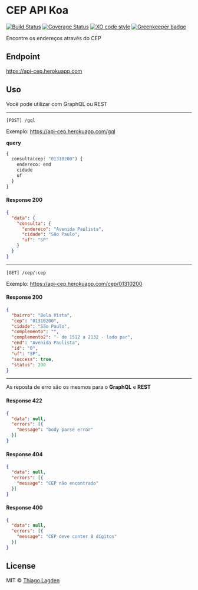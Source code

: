 # CEP API Koa

[![Build Status][ci-img]][ci]
[![Coverage Status][coveralls-img]][coveralls]
[![XO code style][xo-img]][xo]
[![Greenkeeper badge][greenkeeper-img]][greenkeeper]

[ci-img]:          https://travis-ci.org/lagden/cep-koa-api.svg
[ci]:              https://travis-ci.org/lagden/cep-koa-api
[coveralls-img]:   https://coveralls.io/repos/github/lagden/cep-koa-api/badge.svg?branch=master
[coveralls]:       https://coveralls.io/github/lagden/cep-koa-api?branch=master
[xo-img]:          https://img.shields.io/badge/code_style-XO-5ed9c7.svg
[xo]:              https://github.com/sindresorhus/xo
[greenkeeper-img]: https://badges.greenkeeper.io/lagden/koa-error.svg
[greenkeeper]:     https://greenkeeper.io/

Encontre os endereços através do CEP


## Endpoint

https://api-cep.herokuapp.com


## Uso

Você pode utilizar com GraphQL ou REST

---

`[POST] /gql`

Exemplo: https://api-cep.herokuapp.com/gql

**query**

```graphql
{
  consulta(cep: "01310200") {
    endereco: end
    cidade
    uf
  }
}
```

#### Response 200

```json
{
  "data": {
    "consulta": {
      "endereco": "Avenida Paulista",
      "cidade": "São Paulo",
      "uf": "SP"
    }
  }
}
```

---

`[GET] /cep/:cep`

Exemplo: https://api-cep.herokuapp.com/cep/01310200

#### Response 200

```json
{
  "bairro": "Bela Vista",
  "cep": "01310200",
  "cidade": "São Paulo",
  "complemento": "",
  "complemento2": "- de 1512 a 2132 - lado par",
  "end": "Avenida Paulista",
  "id": "0",
  "uf": "SP",
  "success": true,
  "status": 200
}
```

---

As reposta de erro são os mesmos para o **GraphQL** e **REST**

#### Response 422

```json
{
  "data": null,
  "errors": [{
    "message": "body parse error"
  }]
}
```

#### Response 404

```json
{
  "data": null,
  "errors": [{
    "message": "CEP não encontrado"
  }]
}
```

#### Response 400

```json
{
  "data": null,
  "errors": [{
    "message": "CEP deve conter 8 dígitos"
  }]
}
```


## License

MIT © [Thiago Lagden](http://lagden.in)
